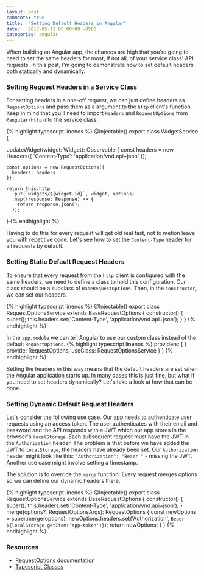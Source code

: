 ```yaml
---
layout: post
comments: true
title:  "Setting Default Headers in Angular"
date:   2017-05-13 00:00:00 -0500
categories: angular
---
```


When building an Angular app, the chances are high that you're going to 
need to set the same headers for most, if not all, of your service 
class' API requests. In this post, I'm going to demonstrate how to set
default headers both statically and dynamically.

### Setting Request Headers in a Service Class ###
For setting headers in a one-off request, we can just define headers as
`RequestOptions` and pass them as a argument to the `http` client's function. Keep in
mind that you'll need to import `Headers` and `RequestOptions` from `@angular/http`
into the service class.

{% highlight typescript linenos %}
@Injectable()
export class WidgetService {

  updateWidget(widget: Widget): Observable<Widget> {
    const headers = new Headers({
      'Content-Type': 'application/vnd.api+json'
    });

    const options = new RequestOptions({
      headers: headers
    });

    return this.http
      .put(`widgets/${widget.id}`, widget, options)
      .map((response: Response) => {
        return response.json();
      });
  }
{% endhighlight %}

Having to do this for every request will get old real fast, not to metion leave you with 
repetitive code. Let's see how to set the `Content-Type` header for all requests by default.

### Setting Static Default Request Headers ###
To ensure that every request from the `http` client is configured with the same headers, we 
need to define a class to hold this configuration. Our class should be a subclass of 
`BaseRequestOptions`.  Then, in the `constructor`, we can set our headers.

{% highlight typescript linenos %}
@Injectable()
export class RequestOptionsService extends BaseRequestOptions {
  constructor() {
    super();
    this.headers.set('Content-Type', 'application/vnd.api+json');
  }
}
{% endhighlight %}

In the `app.module` we can tell Angular to use our custom class instead of 
the default `RequestOptions`.
{% highlight typescript linenos %}
providers: [
    { provide: RequestOptions, useClass: RequestOptionsService }
  ]
{% endhighlight %}

Setting the headers in this way means that the default headers are set when the Angular
application starts up.  In many cases this is just fine, but what if you need to set
headers dynamically?  Let's take a look at how that can be done.

### Setting Dynamic Default Request Headers ###
Let's consider the following use case.  Our app needs to authenticate user requests using an
access token.  The user authenticates with their email and password and the API responds with
a JWT which our app stores in the browser's `localStorage`. Each subsequent request must have
the JWT in the `Authorization` header.  The problem is that before we have added the JWT to
`localStorage`, the headers have already been set.  Our `Authorization` header might look like
this: `"Authorization": "Beaer "` - missing the JWT.  Another use case might involve setting a timestamp. 

The solution is to override the `merge` function.  Every request merges options so we can define 
our dynamic headers there.

{% highlight typescript linenos %}
@Injectable()
export class RequestOptionsService extends BaseRequestOptions {
  constructor() {
    super();
    this.headers.set('Content-Type', 'application/vnd.api+json');
  }
  merge(options?: RequestOptionsArgs): RequestOptions {
    const newOptions = super.merge(options);
    newOptions.headers.set('Authorization',
                           `Beaer ${localStorage.getItem('app-token')}`);
    return newOptions;
  }
}
{% endhighlight %}

### Resources ###
- [RequestOptions documentation](https://angular.io/docs/ts/latest/api/http/index/RequestOptions-class.html)
- [Typescript Classes](https://www.typescriptlang.org/docs/handbook/classes.html)
